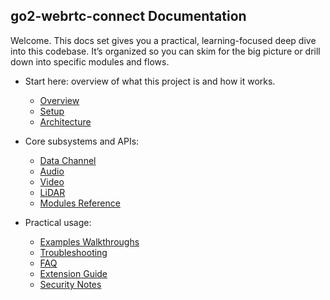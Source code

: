 ## go2-webrtc-connect Documentation

Welcome. This docs set gives you a practical, learning-focused deep dive into this codebase. It’s organized so you can skim for the big picture or drill down into specific modules and flows.

- Start here: overview of what this project is and how it works.
  - [Overview](./overview.md)
  - [Setup](./setup.md)
  - [Architecture](./architecture.md)

- Core subsystems and APIs:
  - [Data Channel](./data_channel.md)
  - [Audio](./audio.md)
  - [Video](./video.md)
  - [LiDAR](./lidar.md)
  - [Modules Reference](./modules.md)

- Practical usage:
  - [Examples Walkthroughs](./examples.md)
  - [Troubleshooting](./troubleshooting.md)
  - [FAQ](./faq.md)
  - [Extension Guide](./extension_guide.md)
  - [Security Notes](./security.md)


